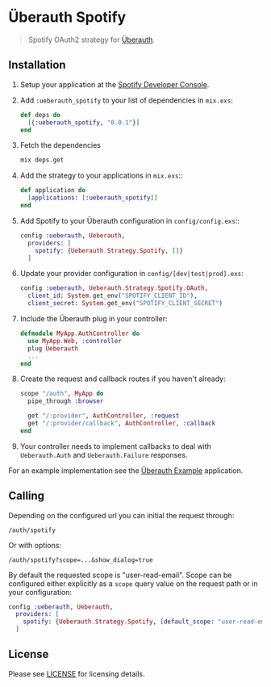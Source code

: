 # Überauth Spotify

> Spotify OAuth2 strategy for [Überauth](https://github.com/ueberauth).

## Installation

1. Setup your application at the [Spotify Developer Console]().

1. Add `:ueberauth_spotify` to your list of dependencies in `mix.exs`:

    ```elixir
    def deps do
      [{:ueberauth_spotify, "0.0.1"}]
    end
    ```

1. Fetch the dependencies
    ```elixir
    mix deps.get
    ```

1. Add the strategy to your applications in `mix.exs`::

    ```elixir
    def application do
      [applications: [:ueberauth_spotify]]
    end
    ```

1. Add Spotify to your Überauth configuration in `config/config.exs`::

    ```elixir
    config :ueberauth, Ueberauth,
      providers: [
        spotify: {Ueberauth.Strategy.Spotify, []}
      ]
    ```

1.  Update your provider configuration in `config/[dev|test|prod].exs`:

    ```elixir
    config :ueberauth, Ueberauth.Strategy.Spotify.OAuth,
      client_id: System.get_env("SPOTIFY_CLIENT_ID"),
      client_secret: System.get_env("SPOTIFY_CLIENT_SECRET")
    ```

1.  Include the Überauth plug in your controller:

    ```elixir
    defmodule MyApp.AuthController do
      use MyApp.Web, :controller
      plug Ueberauth
      ...
    end
    ```

1.  Create the request and callback routes if you haven't already:

    ```elixir
    scope "/auth", MyApp do
      pipe_through :browser

      get "/:provider", AuthController, :request
      get "/:provider/callback", AuthController, :callback
    end
    ```

1. Your controller needs to implement callbacks to deal with `Ueberauth.Auth` and `Ueberauth.Failure` responses.

For an example implementation see the [Überauth Example](https://github.com/ueberauth/ueberauth_example) application.

## Calling

Depending on the configured url you can initial the request through:

    /auth/spotify

Or with options:

    /auth/spotify?scope=...&show_dialog=true

By default the requested scope is "user-read-email". Scope can be configured either explicitly as a `scope` query value on the request path or in your configuration:

```elixir
config :ueberauth, Ueberauth,
  providers: [
    spotify: {Ueberauth.Strategy.Spotify, [default_scope: "user-read-email,user-read-private"]}
  ]
```

## License

Please see [LICENSE](https://github.com/markusherzog/ueberauth_spotify/blob/master/LICENSE) for licensing details.
